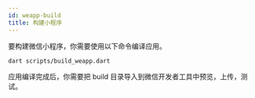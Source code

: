 ```yaml
---
id: weapp-build
title: 构建小程序
---
```


要构建微信小程序，你需要使用以下命令编译应用。

```sh
dart scripts/build_weapp.dart
```

应用编译完成后，你需要把 build 目录导入到微信开发者工具中预览，上传，测试。